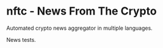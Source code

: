 # nftc - News From The Crypto

Automated crypto news aggregator in multiple languages.

News tests.

